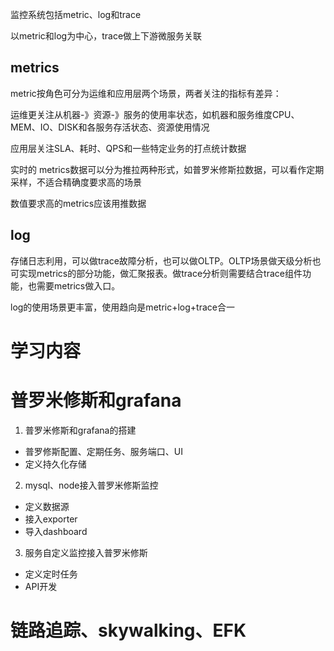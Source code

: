 监控系统包括metric、log和trace

以metric和log为中心，trace做上下游微服务关联

## metrics

metric按角色可分为运维和应用层两个场景，两者关注的指标有差异：

运维更关注从机器-》资源-》服务的使用率状态，如机器和服务维度CPU、MEM、IO、DISK和各服务存活状态、资源使用情况

应用层关注SLA、耗时、QPS和一些特定业务的打点统计数据

实时的
metrics数据可以分为推拉两种形式，如普罗米修斯拉数据，可以看作定期采样，不适合精确度要求高的场景

数值要求高的metrics应该用推数据


## log

存储日志利用，可以做trace故障分析，也可以做OLTP。OLTP场景做天级分析也可实现metrics的部分功能，做汇聚报表。做trace分析则需要结合trace组件功能，也需要metrics做入口。

log的使用场景更丰富，使用趋向是metric+log+trace合一



# 学习内容

# 普罗米修斯和grafana

1. 普罗米修斯和grafana的搭建
- 普罗修斯配置、定期任务、服务端口、UI
- 定义持久化存储

2. mysql、node接入普罗米修斯监控
- 定义数据源
- 接入exporter
- 导入dashboard


3. 服务自定义监控接入普罗米修斯
- 定义定时任务
- API开发


# 链路追踪、skywalking、EFK
